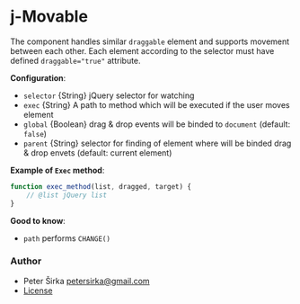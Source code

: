 # j-Movable

The component handles similar `draggable` element and supports movement between each other. Each element according to the selector must have defined `draggable="true"` attribute.

__Configuration__:

- `selector` {String} jQuery selector for watching
- `exec` {String} A path to method which will be executed if the user moves element
- `global` {Boolean} drag & drop events will be binded to `document` (default: `false`)
- `parent` {String} selector for finding of element where will be binded drag & drop envets (default: current element)

__Example of `Exec` method__:

```javascript
function exec_method(list, dragged, target) {
	// @list jQuery list
}
```

__Good to know__:

- `path` performs `CHANGE()`

### Author

- Peter Širka <petersirka@gmail.com>
- [License](https://www.totaljs.com/license/)
